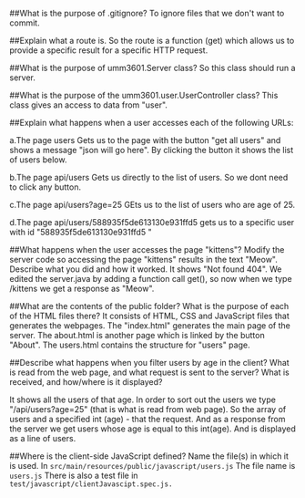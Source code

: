 ##What is the purpose of .gitignore? 
   To ignore files that we don't want to commit.

##Explain what a route is. 
So the route is a function (get) which allows us to provide a specific result for a specific HTTP request.

##What is the purpose of umm3601.Server class? 
So this class should run a server. 

##What is the purpose of the umm3601.user.UserController class?
This class gives an access to data  from "user".

##Explain what happens when a user accesses each of the following URLs: 
    
  a.The page users 
  Gets us to the page with the button "get all users" and shows a message "json will go here". By clicking the button it shows the list of users below.
  
  
  b.The page api/users 
  Gets us directly to the list of users. So we dont need to click any button.
  
  c.The page api/users?age=25 
  GEts us to the list of users who are age of 25.
  
  d.The page api/users/588935f5de613130e931ffd5 
  gets us to a specific user with id "588935f5de613130e931ffd5 "

##What happens when the user accesses the page "kittens"? Modify the server code so accessing the page "kittens" results in the text "Meow". Describe what you did and how it worked. 
   It shows "Not found 404". We edited the server.java by adding a function call get(), so now when we type /kittens we get a response as "Meow".

##What are the contents of the public folder? What is the purpose of each of the HTML files there? 
   It consists of HTML, CSS and JavaScript files that generates the webpages.
    The "index.html" generates the main page of the server. The about.html is another page which is linked by the button "About". The users.html contains the structure for "users" page.

##Describe what happens when you filter users by age in the client? What is read from the web page, and what request is sent to the server? What is received, and how/where is it displayed? 
    
   It shows all the users of that age. In order to sort out the users we type "/api/users?age=25" (that is what is read from web page). So the array of users and a specified int (age) - that the request. And as a response from the server we get users whose age is equal to this int(age). And is displayed as a line of users.   

##Where is the client-side JavaScript defined? Name the file(s) in which it is used. 
In `src/main/resources/public/javascript/users.js` The file name is `users.js`
There is also a test file in `test/javascript/clientJavascipt.spec.js.`
